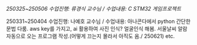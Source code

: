 *250325~250506 수업진행: 류경식 교수님 / 수업내용: C STM32 게임프로젝트*

250331~250404 수업진행: 나예호 교수님 / 수업내용: 아나콘다에서 python 간단한 문법 다룸. aws key를 가지고, ai 활용하여 사진 인식? 얼굴인식 해봄. 서울날씨 알람 자동으로 오는 프로그램 작성.(어떻게 끄는지 몰라서 아직도 옴./ 250621) etc.
